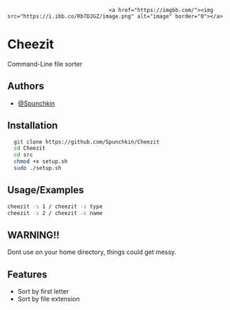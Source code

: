                                     <a href="https://imgbb.com/"><img src="https://i.ibb.co/Rb7DJGZ/image.png" alt="image" border="0"></a>


# Cheezit

Command-Line file sorter



## Authors

- [@Spunchkin](https://github.com/Spunchkin)


## Installation


```bash
  git clone https://github.com/Spunchkin/Cheezit
  cd Cheezit
  cd src
  chmod +x setup.sh
  sudo ./setup.sh

```
    
## Usage/Examples

```bash
cheezit -s 1 / cheezit -s type
cheezit -s 2 / cheezit -s name
```


## WARNING!!

Dont use on your home directory, things could get messy.
## Features

- Sort by first letter
- Sort by file extension




